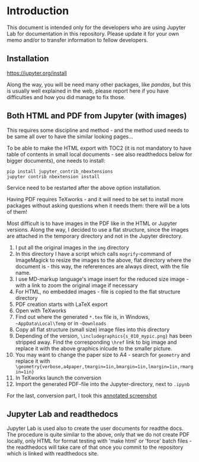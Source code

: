 # Introduction
This document is intended only for the developers who are using Jupyter Lab for documentation in this repository.
Please update it for your own memo and/or to transfer information to fellow developers.

## Installation
https://jupyter.org/install

Along the way, you will be need many other packages, like _pandas_, but this is usually well explained in the web, please report here if you have difficulties and how you did manage to fix those.

## Both HTML and PDF from Jupyter (with images)
This requires some discipline and method - and the method used needs to be same all over to have the similar looking pages...

To be able to make the HTML export with TOC2 (it is not mandatory to have table of contents in small local documents - see also readthedocs below for bigger documents), one needs to install:

```
pip install jupyter_contrib_nbextensions
jupyter contrib nbextension install
```

Service need to be restarted after the above option installation.

Having PDF requires TeXworks - and it will need to be set to install more packages without asking questions when it needs them: there will be a lots of them!

Most difficult is to have images in the PDF like in the HTML or Jupyter versions. Along the way, I decided to use a flat structure, since the images are attached in the temporary directory and not in the Jupyter directory.

1. I put all the original images in the `img` directory
2. In this directory I have a script which calls `mogrify`-command of ImageMagick to resize the images to the above, flat directory where the document is - this way, the refererences are always direct, with the file name.
3. I use MD-markup language's image insert for the reduced size image - with a link to zoom the original image if necessary
4. For HTML, no embedded images - file is copied to the flat structure directory
5. PDF creation starts with LaTeX export
6. Open with TeXworks
7. Find out where the generated `*.tex` file is, in Windows, `~AppData\Local\Temp` or in `~Downloads`
8. Copy all flat structure (small size) image files into this directory
9. Depending of the version, `\includegraphics{s_010_mypic.png}` has been stripped away. Find the corresponding `\href` link to big image and replace it with the above graphics inlcude to the smaller picture.
10. You may want to change the paper size to A4 - search for `geometry` and replace it with ` \geometry{verbose,a4paper,tmargin=1in,bmargin=1in,lmargin=1in,rmargin=1in}`
11. In TeXworks launch the conversion
12. Import the generated PDF-file into the Jupyter-directory, next to `.ipynb`

For the last, conversion part, I took this [annotated screenshot](img/Annotation_2019-10-12_125711_Jupyter-LaTeX-TeXworks-PDF_with_images.png)

## Jupyter Lab and readthedocs

Jupyter Lab is used also to create the user documents for readthe docs. The procedure is quite similar to the above, only that we do not create PDF locally, only HTML for format testing with 'make html' or 'force' batch files - the readthedocs will take care of that once you commit to the repository which is linked with readthedocs site.



